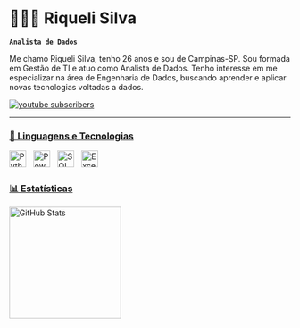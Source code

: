 # 👩🏻‍💻 Riqueli Silva

**`Analista de Dados`**

Me chamo Riqueli Silva, tenho 26 anos e sou de Campinas-SP.
Sou formada em Gestão de TI e atuo como Analista de Dados. Tenho interesse em me especializar na área de Engenharia de Dados, buscando  aprender e aplicar novas tecnologias voltadas a dados.

<p align="left">
    <a href="https://www.linkedin.com/in/riquelisilva/">
        <img 
            alt="youtube subscribers" 
            title="Inscreva-se no meu canal" 
            src="https://img.icons8.com/color/48/linkedin.png"
        />
</p>

---

### 🤖 Linguagens e Tecnologias
<img 
    align="left" 
    alt="Python" 
    title="Python"
    width="30px" 
    style="padding-right: 10px;" 
    src="https://cdn.jsdelivr.net/gh/devicons/devicon@latest/icons/python/python-original.svg" 
/>
<img 
    align="left" 
    alt="Power BI" 
    title="Power BI"
    width="30px" 
    style="padding-right: 10px;" 
    src="https://img.icons8.com/fluency/96/power-bi-2021.png" 
/>
<img 
    align="left" 
    alt="SQL" 
    title="SQL"
    width="30px" 
    style="padding-right: 10px;" 
    src="https://img.icons8.com/fluency/96/sql.png" 
/>
<img 
    align="left" 
    alt="Excel" 
    title="Escel"
    width="30px" 
    style="padding-right: 10px;" 
    src="https://img.icons8.com/color/144/microsoft-excel-2019--v1.png" 
/>
<br/>
<br/>

### 📊 Estatísticas

<p>

<img 
      align="left" 
      alt="GitHub Stats" 
      height="200" 
      src="https://github-readme-stats.vercel.app/api/top-langs/?username=Riqueli&theme=tokyonight&layout=compact&custom_title=Tecnologias&langs_count=9" 
  />

</p>
